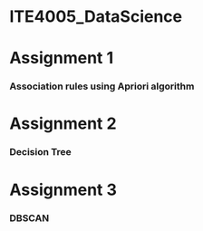 # ITE4005_DataScience

# Assignment 1

### Association rules using Apriori algorithm

# Assignment 2

### Decision Tree

# Assignment 3

### DBSCAN
